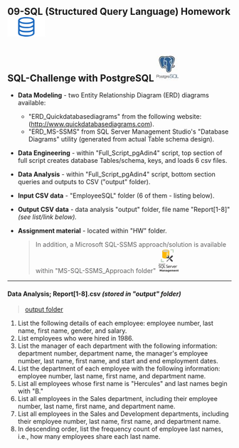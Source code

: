 ## 09-SQL (Structured Query Language) Homework![](/HW/Instructions/sql2.png)
## SQL-Challenge with PostgreSQL ![](/postgres.jpg)
 * **Data Modeling** - two Entity Relationship Diagram (ERD) diagrams available:
     * "ERD_Quickdatabasediagrams" from the following website: (http://www.quickdatabasediagrams.com).
     * "ERD_MS-SSMS" from SQL Server Management Studio's "Database Diagrams" utility (generated from actual Table schema design).
 * **Data Engineering** - within "Full_Script_pgAdin4" script, top section of full script creates database Tables/schema, keys, and loads 6 csv files.
 * **Data Analysis** - within "Full_Script_pgAdin4" script, bottom section queries and outputs to CSV ("output" folder).
 * **Input CSV data** - "EmployeeSQL" folder (6 of them - listing below).
 * **Output CSV data** - data analysis "output" folder, file name "Report[1-8]" *(see list/link below).*
 * **Assignment material** - located within "HW" folder.

    > In addition, a Microsoft SQL-SSMS approach/solution is available within "MS-SQL-SSMS_Approach folder" ![](/MS-SQL-SSMS_Approach/ssms.PNG)
--------------------------
#### Data Analysis;  Report[1-8].csv  *(stored in "output" folder)*
  
> [output folder](/output)

1. List the following details of each employee: employee number, last name, first name, gender, and salary.
2. List employees who were hired in 1986.
3. List the manager of each department with the following information: department number, department name, the manager's employee number, last name, first name, and start and end employment dates.
4. List the department of each employee with the following information: employee number, last name, first name, and department name.
5. List all employees whose first name is "Hercules" and last names begin with "B."
6. List all employees in the Sales department, including their employee number, last name, first name, and department name.
7. List all employees in the Sales and Development departments, including their employee number, last name, first name, and department name.
8. In descending order, list the frequency count of employee last names, i.e., how many employees share each last name.
<!--
#### Bonus (Optional)
As you examine the data, you are overcome with a creeping suspicion that the dataset is fake. You surmise that your boss handed you spurious data in order to test the data engineering skills of a new employee. To confirm your hunch, you decide to take the following steps to generate a visualization of the data, with which you will confront your boss:

1. Import the SQL database into Pandas. (Yes, you could read the CSVs directly in Pandas, but you are, after all, trying to prove your technical mettle.) This step may require some research. Feel free to use the code below to get started. Be sure to make any necessary modifications for your username, password, host, port, and database name:
   ```sql
   from sqlalchemy import create_engine
   engine = create_engine('postgresql://localhost:5432/<your_db_name>')
   connection = engine.connect()
   ```
* Consult [SQLAlchemy documentation](https://docs.sqlalchemy.org/en/latest/core/engines.html#postgresql) for more information.
* If using a password, do not upload your password to your GitHub repository. See [https://www.youtube.com/watch?v=2uaTPmNvH0I](https://www.youtube.com/watch?v=2uaTPmNvH0I) and [https://martin-thoma.com/configuration-files-in-python/](https://martin-thoma.com/configuration-files-in-python/) for more information.

2. Create a histogram to visualize the most common salary ranges for employees.
3. Create a bar chart of average salary by title.
-->
